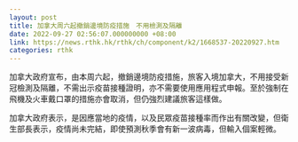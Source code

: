 ```yaml
---
layout: post
title: 加拿大周六起撤銷邊境防疫措施　不用檢測及隔離
date: 2022-09-27 02:56:07.000000000 +08:00
link: https://news.rthk.hk/rthk/ch/component/k2/1668537-20220927.htm
categories: rthk
---
```


加拿大政府宣布，由本周六起，撤銷邊境防疫措施，旅客入境加拿大，不用接受新冠檢測及隔離，不需出示疫苗接種證明，亦不需要使用應用程式申報。至於強制在飛機及火車戴口罩的措施亦會取消，但仍強烈建議旅客這樣做。

加拿大政府表示，是因應當地的疫情，以及民眾疫苗接種率而作出有關改變，但衛生部長表示，疫情尚未完結，即使預測秋季會有新一波病毒，但輸入個案輕微。
